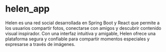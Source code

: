 # helen_app
Helen es una red social desarrollada en Spring Boot y React que permite a los usuarios compartir fotos, conectarse con amigos y descubrir contenido visual inspirador. Con una interfaz intuitiva y amigable, Helen ofrece una plataforma segura y confiable para compartir momentos especiales y expresarse a través de imágenes.
